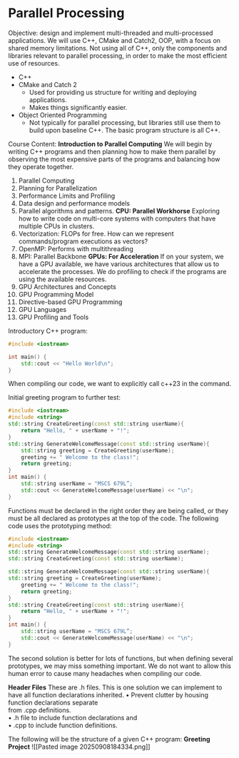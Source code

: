 # Parallel Processing

Objective: design and implement multi-threaded and multi-processed applications. 
We will use C++, CMake and Catch2, OOP, with a focus on shared memory limitations. 
Not using all of C++, only the components and libraries relevant to parallel processing, in order to make the most efficient use of resources. 
- C++ 
- CMake and Catch 2
	- Used for providing us structure for writing and deploying applications. 
	- Makes things significantly easier. 
- Object Oriented Programming
	- Not typically for parallel processing, but libraries still use them to build upon baseline C++. The basic program structure is all C++.

Course Content:
 **Introduction to Parallel Computing**
 We will begin by writing C++ programs and then planning how to make them parallel by observing the most expensive parts of the programs and balancing how they operate together. 
1. Parallel Computing
2. Planning for Parallelization
3. Performance Limits and Profiling
4. Data design and performance models
5. Parallel algorithms and patterns.
**CPU: Parallel Workhorse**
Exploring how to write code on multi-core systems with computers that have multiple CPUs in clusters.
6. Vectorization: FLOPs for free. How can we represent commands/program executions as vectors?
7. OpenMP: Performs with multithreading
8. MPI: Parallel Backbone
**GPUs: For Acceleration**
If on your system, we have a GPU available, we have various architectures that allow us to accelerate the processes. We do profiling to check if the programs are using the available resources. 
9. GPU Architectures and Concepts
10. GPU Programming Model
11. Directive-based GPU Programming
12. GPU Languages
13. GPU Profiling and Tools 

Introductory C++ program:
```c++
#include <iostream>

int main() {
    std::cout << "Hello World\n";
}

```
When compiling our code, we want to explicitly call c++23 in the command. 

Initial greeting program to further test:
```c++
#include <iostream>  
#include <string>  
std::string CreateGreeting(const std::string userName){  
	return "Hello, " + userName + "!";  
}  
std::string GenerateWelcomeMessage(const std::string userName){  
	std::string greeting = CreateGreeting(userName);  
	greeting += " Welcome to the class!";  
	return greeting;  
}  
int main() {  
	std::string userName = "MSCS 679L”;  
	std::cout << GenerateWelcomeMessage(userName) << "\n";  
}
```
Functions must be declared in the right order they are being called, or they must be all declared as prototypes at the top of the code. 
The following code uses the prototyping method:
```C++
#include <iostream>  
#include <string>  
std::string GenerateWelcomeMessage(const std::string userName);  
std::string CreateGreeting(const std::string userName);  

std::string GenerateWelcomeMessage(const std::string userName){  
std::string greeting = CreateGreeting(userName);  
	greeting += " Welcome to the class!";  
	return greeting;  
}  
std::string CreateGreeting(const std::string userName){  
	return "Hello, " + userName + "!";  
}  
int main() {  
	std::string userName = "MSCS 679L”;  
	std::cout << GenerateWelcomeMessage(userName) << "\n";  
}
```
The second solution is better for lots of functions, but when defining several prototypes, we may miss something important. We do not want to allow this human error to cause many headaches when compiling our code. 

**Header Files**
These are .h files. This is one solution we can implement to have all function declarations inherited. 
• Prevent clutter by housing function declarations separate  
from .cpp definitions.  
	• .h file to include function declarations and  
	• .cpp to include function definitions.

The following will be the structure of a given C++ program:
**Greeting Project**
![[Pasted image 20250908184334.png]]

